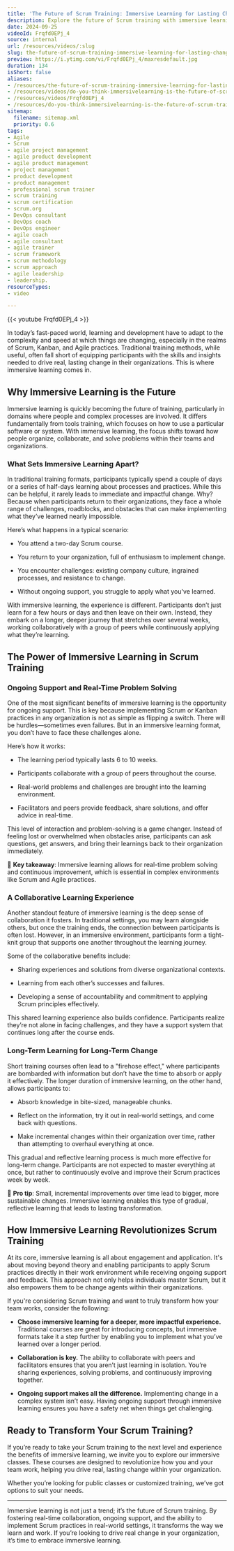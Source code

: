 ```yaml
---
title: 'The Future of Scrum Training: Immersive Learning for Lasting Change'
description: Explore the future of Scrum training with immersive learning! Discover how it enhances understanding and implementation in complex environments.
date: 2024-09-25
videoId: Frqfd0EPj_4
source: internal
url: /resources/videos/:slug
slug: the-future-of-scrum-training-immersive-learning-for-lasting-change
preview: https://i.ytimg.com/vi/Frqfd0EPj_4/maxresdefault.jpg
duration: 134
isShort: false
aliases:
- /resources/the-future-of-scrum-training-immersive-learning-for-lasting-change
- /resources/videos/do-you-think-immersivelearning-is-the-future-of-scrum-training-if-so,-why-
- /resources/videos/Frqfd0EPj_4
- /resources/do-you-think-immersivelearning-is-the-future-of-scrum-training-if-so,-why-
sitemap:
  filename: sitemap.xml
  priority: 0.6
tags:
- Agile
- Scrum
- agile project management
- agile product development
- agile product management
- project management
- product development
- product management
- professional scrum trainer
- scrum training
- scrum certification
- scrum.org
- DevOps consultant
- DevOps coach
- DevOps engineer
- agile coach
- agile consultant
- agile trainer
- scrum framework
- scrum methodology
- scrum approach
- agile leadership
- leadership.
resourceTypes:
- video

---
```

{{< youtube Frqfd0EPj_4 >}}

In today’s fast-paced world, learning and development have to adapt to the complexity and speed at which things are changing, especially in the realms of Scrum, Kanban, and Agile practices. Traditional training methods, while useful, often fall short of equipping participants with the skills and insights needed to drive real, lasting change in their organizations. This is where immersive learning comes in.

## **Why Immersive Learning is the Future**

Immersive learning is quickly becoming the future of training, particularly in domains where people and complex processes are involved. It differs fundamentally from tools training, which focuses on how to use a particular software or system. With immersive learning, the focus shifts toward how people organize, collaborate, and solve problems within their teams and organizations.

### **What Sets Immersive Learning Apart?**

In traditional training formats, participants typically spend a couple of days or a series of half-days learning about processes and practices. While this can be helpful, it rarely leads to immediate and impactful change. Why? Because when participants return to their organizations, they face a whole range of challenges, roadblocks, and obstacles that can make implementing what they’ve learned nearly impossible.

Here’s what happens in a typical scenario:

- You attend a two-day Scrum course.

- You return to your organization, full of enthusiasm to implement change.

- You encounter challenges: existing company culture, ingrained processes, and resistance to change.

- Without ongoing support, you struggle to apply what you've learned.

With immersive learning, the experience is different. Participants don’t just learn for a few hours or days and then leave on their own. Instead, they embark on a longer, deeper journey that stretches over several weeks, working collaboratively with a group of peers while continuously applying what they’re learning.

## **The Power of Immersive Learning in Scrum Training**

### **Ongoing Support and Real-Time Problem Solving**

One of the most significant benefits of immersive learning is the opportunity for ongoing support. This is key because implementing Scrum or Kanban practices in any organization is not as simple as flipping a switch. There will be hurdles—sometimes even failures. But in an immersive learning format, you don’t have to face these challenges alone.

Here’s how it works:

- The learning period typically lasts 6 to 10 weeks.

- Participants collaborate with a group of peers throughout the course.

- Real-world problems and challenges are brought into the learning environment.

- Facilitators and peers provide feedback, share solutions, and offer advice in real-time.

This level of interaction and problem-solving is a game changer. Instead of feeling lost or overwhelmed when obstacles arise, participants can ask questions, get answers, and bring their learnings back to their organization immediately.

🚀 **Key takeaway**: Immersive learning allows for real-time problem solving and continuous improvement, which is essential in complex environments like Scrum and Agile practices.

### **A Collaborative Learning Experience**

Another standout feature of immersive learning is the deep sense of collaboration it fosters. In traditional settings, you may learn alongside others, but once the training ends, the connection between participants is often lost. However, in an immersive environment, participants form a tight-knit group that supports one another throughout the learning journey.

Some of the collaborative benefits include:

- Sharing experiences and solutions from diverse organizational contexts.

- Learning from each other’s successes and failures.

- Developing a sense of accountability and commitment to applying Scrum principles effectively.

This shared learning experience also builds confidence. Participants realize they’re not alone in facing challenges, and they have a support system that continues long after the course ends.

### **Long-Term Learning for Long-Term Change**

Short training courses often lead to a "firehose effect," where participants are bombarded with information but don’t have the time to absorb or apply it effectively. The longer duration of immersive learning, on the other hand, allows participants to:

- Absorb knowledge in bite-sized, manageable chunks.

- Reflect on the information, try it out in real-world settings, and come back with questions.

- Make incremental changes within their organization over time, rather than attempting to overhaul everything at once.

This gradual and reflective learning process is much more effective for long-term change. Participants are not expected to master everything at once, but rather to continuously evolve and improve their Scrum practices week by week.

🧠 **Pro tip**: Small, incremental improvements over time lead to bigger, more sustainable changes. Immersive learning enables this type of gradual, reflective learning that leads to lasting transformation.

## **How Immersive Learning Revolutionizes Scrum Training**

At its core, immersive learning is all about engagement and application. It's about moving beyond theory and enabling participants to apply Scrum practices directly in their work environment while receiving ongoing support and feedback. This approach not only helps individuals master Scrum, but it also empowers them to be change agents within their organizations.

If you're considering Scrum training and want to truly transform how your team works, consider the following:

- **Choose immersive learning for a deeper, more impactful experience.** Traditional courses are great for introducing concepts, but immersive formats take it a step further by enabling you to implement what you’ve learned over a longer period.

- **Collaboration is key.** The ability to collaborate with peers and facilitators ensures that you aren’t just learning in isolation. You’re sharing experiences, solving problems, and continuously improving together.

- **Ongoing support makes all the difference.** Implementing change in a complex system isn’t easy. Having ongoing support through immersive learning ensures you have a safety net when things get challenging.

## **Ready to Transform Your Scrum Training?**

If you’re ready to take your Scrum training to the next level and experience the benefits of immersive learning, we invite you to explore our immersive classes. These courses are designed to revolutionize how you and your team work, helping you drive real, lasting change within your organization.

Whether you’re looking for public classes or customized training, we’ve got options to suit your needs.

* * *

Immersive learning is not just a trend; it’s the future of Scrum training. By fostering real-time collaboration, ongoing support, and the ability to implement Scrum practices in real-world settings, it transforms the way we learn and work. If you’re looking to drive real change in your organization, it’s time to embrace immersive learning.
